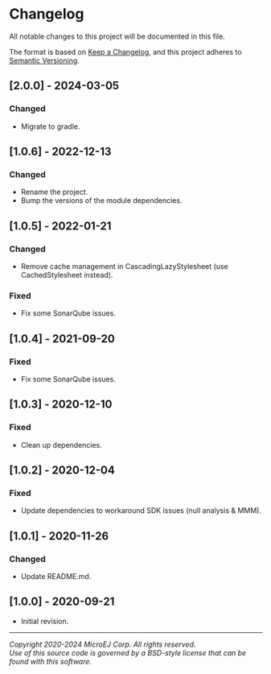 # Changelog

All notable changes to this project will be documented in this file.

The format is based on [Keep a Changelog](https://keepachangelog.com/en/1.0.0/),
and this project adheres to [Semantic Versioning](https://semver.org/spec/v2.0.0.html).

## [2.0.0] - 2024-03-05

### Changed

- Migrate to gradle.

## [1.0.6] - 2022-12-13

### Changed

- Rename the project.
- Bump the versions of the module dependencies.

## [1.0.5] - 2022-01-21

### Changed

- Remove cache management in CascadingLazyStylesheet (use CachedStylesheet instead).

### Fixed

- Fix some SonarQube issues.

## [1.0.4] - 2021-09-20

### Fixed

- Fix some SonarQube issues.

## [1.0.3] - 2020-12-10

### Fixed

- Clean up dependencies.

## [1.0.2] - 2020-12-04

### Fixed

- Update dependencies to workaround SDK issues (null analysis & MMM).

## [1.0.1] - 2020-11-26

### Changed

- Update README.md.

## [1.0.0] - 2020-09-21

- Initial revision.

---  
_Copyright 2020-2024 MicroEJ Corp. All rights reserved._  
_Use of this source code is governed by a BSD-style license that can be found with this software._  